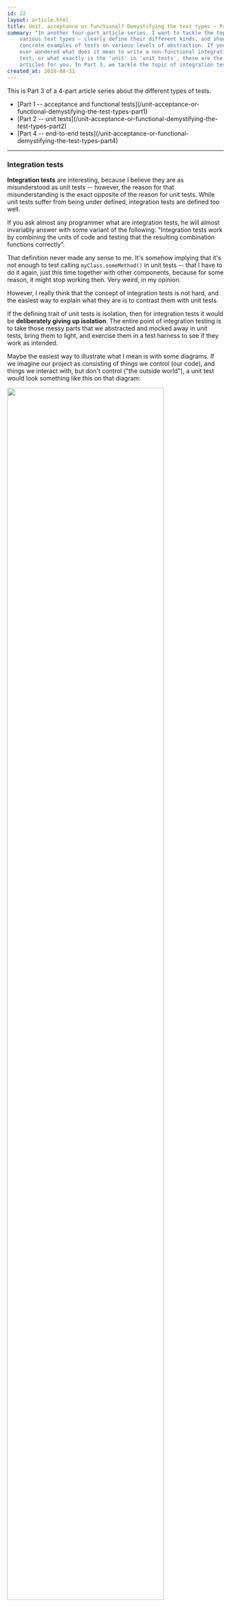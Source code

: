 ```yaml
---
id: 22
layout: article.html
title: Unit, acceptance or functional? Demystifying the test types – Part 3
summary: "In another four-part article series, I want to tackle the topic of
    various test types – clearly define their different kinds, and show some
    concrete examples of tests on various levels of abstraction. If you've
    ever wondered what does it mean to write a non-functional integration
    test, or what exactly is the 'unit' in 'unit tests', these are the
    articles for you. In Part 3, we tackle the topic of integration tests."
created_at: 2016-08-31
---
```


This is Part 3 of a 4-part article series about the different types of tests.

<ul class="parts-list">
    <li>[Part 1 -- acceptance and functional tests](/unit-acceptance-or-functional-demystifying-the-test-types-part1)</li>
    <li>[Part 2 -- unit tests](/unit-acceptance-or-functional-demystifying-the-test-types-part2)</li>
    <li>[Part 4 -- end-to-end tests](/unit-acceptance-or-functional-demystifying-the-test-types-part4)</li>
</ul>

<hr class="parts-separator">

### Integration tests

**Integration tests** are interesting, because I believe they are as misunderstood as unit tests -- however, the reason for that misunderstanding is the exact opposite of the reason for unit tests. While unit tests suffer from being under defined, integration tests are defined too well.

If you ask almost any programmer what are integration tests, he will almost invariably answer with some variant of the following: "Integration tests work by combining the units of code and testing that the resulting combination functions correctly".

That definition never made any sense to me. It's somehow implying that it's not enough to test calling `myClass.someMethod()` in unit tests -- that I have to do it again, just this time together with other components, because for some reason, it might stop working then. Very weird, in my opinion.

However, I really think that the concept of integration tests is not hard, and the easiest way to explain what they are is to contrast them with unit tests.

If the defining trait of unit tests is isolation, then for integration tests it would be **deliberately giving up isolation**. The entire point of integration testing is to take those messy parts that we abstracted and mocked away in unit tests, bring them to light, and exercise them in a test harness to see if they work as intended.

Maybe the easiest way to illustrate what I mean is with some diagrams. If we imagine our project as consisting of things we control (our code), and things we interact with, but don't control ("the outside world"), a unit test would look something like this on that diagram:

<img src="img/tests-post-diag-ver2.png" style="width: 85%">

It's concerned only with your code, each exercising a part of it, obviously. Now, an integration test, for contrast, would look something like this:

<img src="img/tests-post-diag-ver3.png" style="width: 85%">

An integration test selects some aspect from the "things outside of your control" area, and then exercises your code that is meant to interact with it -- using an authentic instance of that "thing", not some fake one like a unit test would -- to verify that the code is in fact correct.

Note that "correct" in this case is always judged from the outside thing's perspective. As that is something you don't control, you cannot simply conclude that that thing is wrong, and your code is right. If the integration fails, then the application will not work, and it's your responsibility to fix that. Even if you are 100% certain that the outside thing's behavior is a bug, you have to work around it (this tends to happen fairly frequently, for example, when your application needs to integrate with some large, expensive, closed-source shrink-wrapped software product).

Of course, this means that you need to take this external thing, and make sure that a) it's available to be used in a testing context, and b) it satisfies the pre-conditions of the test that you are about to run. This is the part that makes integration tests so much more trickier to write and run than unit tests.

#### What exactly is "the outside world"?

We have used this vague notion of "the outside world" (calling it also "things outside of your code/control") several times in this article already. Like I promised earlier, I would like to define it more precisely, as I think it's quite a crucial issue to understand.

When I say "the outside world", what I mean by that are all of the entities in the system that are essential to it's correct functioning, but which are not a product of your code. Now, that definition might sound weird and abstract, so let me give a few examples of those "external things" commonly seen in real-world projects.

<dl>
<dt>Databases</dt>
<dd>
<p>
A database is always external, always independent of your code, and absolutely essential to the correct functioning of your system. And it doesn't matter whether your project is using a boring, old relational database like MySQL, or the newest hipster NoSQL graph storage. Databases are big, complex software with many intricacies and corner-cases, and you absolutely need to get interacting with them right.
</p>
<p>
I remember working on a project where I was responsible for a piece of functionality that would store some data in PostgreSQL. I developed a very elegant class model in Java for the problem, using inheritance, and I had great test coverage for my code using an in-memory database. I was super confident that everything would work perfectly from the get-go. I deployed the application to the test environment that used PostgreSQL... and everything blew up.
</p>
<p>
Turns out, [there was a bug](http://stackoverflow.com/questions/1333596/postgresql-identity-in-jpa-single-table-hierarchy) in the version of the JDBC PostgreSQL driver I was using, that caused Hibernate to blow up when simultaneously using `@DiscriminatorColumn(discriminatorType=INTEGER)` and `@GeneratedValue(strategy=IDENTITY)`. Yeah, seriously. I changed the code to use `@GeneratedValue(strategy=AUTO)`, and everything worked as expected.
</p>
<p>
In this sort of situation, it doesn't matter how beautiful the code you've written is, or if you have even 100% unit test coverage. Unless you perform an integration test against the same database that your system is using, you cannot ever be certain that your code will actually work.
</p>
<p>
(On a different note, this is also a great example of working around the bugs of the software you are integrating with that I mentioned earlier)
</p>
</dd>

<dt>External services</dt>
<dd>
<p>
This is probably the most common understanding of the term 'integration' -- talking to some external system through a well-defined API. There is a lot that can go wrong with this sort of setup -- the smallest misconfiguration, and the two sides will be unable to understand each other. Anyone who tried to change the signature of a Java remote EJB method call will surely agree with me. Another example would be the secret tokens that a lot of APIs generate for you in order to authenticate. You usually have to perform some cryptographic operations using the given key to sign the request in a specific way. You can never be 100% certain you've done it correctly until you call the API and get a positive answer back. For these kind of concerns, unit tests are pretty much useless.
</p>
<p>
Note that in our modern era of microservices, this sort of communication pattern is much more common, and not restricted only to the boundary of your system -- on the contrary, the majority of your internal components will most likely talk to each other this way. Which means properly testing these interactions -- using real clients and servers, not mocks -- becomes even more crucial.
</p>
</dd>

<dt>Frameworks/libraries</dt>
<dd>
<p>
These probably aren't the first things that come to mind when thinking about integration tests. However, it's very important to realize that there are as outside of your control as a database or an external system.
</p>
<p>
Frameworks and libraries often place restrictions on your code, and will break if you don't follow them perfectly. A simple example in the Java world might be JPA (the Java Persistence API) -- the ORM (Object-Relational Mapping) solution. The `@Entity` classes that map to the database tables must fulfill certain criteria for it to work correctly. So, it doesn't matter how well you have unit tested your entity class -- if you forgot to declare a no-argument constructor for it, or declared the class `final`, the code will break as soon as you try to talk to a database.
</p>
<p>
An often tricky part of working with some frameworks and libraries is that a lot of them have not been designed with easy testability in mind, which means asserting the correctness of your code from their perspective is very hard to do in a test. Java Enterprise Edition is notorious for this (try writing a test checking if you are using JNDI correctly, and you'll see what I mean).
</p>
</dd>
</dl>

#### Unit vs. integration – an example

Finally, I want to show how does the approach vary between unit and integration tests on a concrete example. We will be using the following Spring controller:

```java
@RestController
@RequestMapping("/api/")
public class UserController {
    private final UserRepository userRepository;

    @Autowired
    public UserController(UserRepository userRepository) {
        this.userRepository = userRepository;
    }

    @RequestMapping(value = "/users", method = RequestMethod.GET)
    public List<User> get() {
        return userRepository.users();
    }
}
```

`User` is a simple value class with email and age fields:

```java
public final class User {
    private final String email;
    private final int age;

    public User(String email, int age) {
        this.email = email;
        this.age = age;
    }

    public String getEmail() {
        return email;
    }

    public int getAge() {
        return age;
    }
}
```

Now, we could write a simple unit test for this Controller -- like this:

```java
public class UserControllerUnitTest {
    private UserRepository userRepository;
    private UserController userController;

    @Before
    public void setUp() {
        userRepository = mock(UserRepository.class);
        userController = new UserController(userRepository);
    }

    @Test
    public void get_returns_users_from_repository() {
        when(userRepository.users()).thenReturn(asList(
                new User("unit1@test.com", 30),
                new User("unit2@test.com", 40)
        ));

        List<User> users = userController.get();

        assertThat(users)
                .extracting("email", "age")
                .containsExactly(
                        tuple("unit1@test.com", 30),
                        tuple("unit2@test.com", 40));
    }
}
```

And while this test is fine, I don't think it adds too much value.

* It doesn't actually test the Controller aspect of the class. We can remove the `@Controller` annotation, and it would still pass.
* The paths for the endpoint are untested. For example, we used `/api/` on the class, and `/users` on the method -- will Spring handle it correctly, and it will be available at `/api/users`? (spoiler alert -- yes, it works like that)
* Our Controller is supposed to return JSON data, however that aspect of the code is completely unverified.

Fortunately, Spring is a technology that has always put testability as one of its primary goals. Because of that, it's fairly easy to write an integration test verifying all of those things that the unit test was unable to check:

```java
@RunWith(SpringJUnit4ClassRunner.class)
@SpringApplicationConfiguration(classes = TestSpringConfiguration.class)
@WebAppConfiguration
public class UserControllerIntegrationTest {
    @Autowired
    private WebApplicationContext wac;

    @Autowired
    private UserRepository userRepository;

    private MockMvc mockMvc;

    @Before
    public void setUp() {
        mockMvc = MockMvcBuilders.webAppContextSetup(wac).build();
    }

    @Test
    public void get_returns_users_json() throws Exception {
        when(userRepository.users()).thenReturn(asList(
                new User("integration1@test.com", 33),
                new User("integration2@test.com", 44)));

        mockMvc.perform(MockMvcRequestBuilders.get("/api/users"))
                .andExpect(MockMvcResultMatchers.status().isOk())
                .andExpect(MockMvcResultMatchers.content().json(
                    "[" +
                        "{" +
                            "\"email\": \"integration1@test.com\"," +
                            "\"age\": 33" +
                        "}," +
                        "{" +
                            "\"email\": \"integration2@test.com\"," +
                            "\"age\": 44" +
                        "}" +
                    "]"
                ));
    }
}
```

Here is the `TestSpringConfiguration` class (the `Application` is the production configuration):

```java
@Configuration
@Import(Application.class)
public class TestSpringConfiguration {
    @Bean
    public UserRepository userRepository() {
        return Mockito.mock(UserRepository.class);
    }
}
```

As you can see, we are using the `MockMvc` class that allows you to simulate standing up the application and sending it requests. Now, all of those aspects that were untouched by the unit test are verified.

You might be surprised that we are still using a Test Double for the `UserRepository` in this test. Wouldn't using the real one here make sense?

In my opinion, the test is better this way. Ideally, in each integration test, we are focused on verifying only some aspects of our code dealing with "the outside world" (ideally just one, but that's often difficult to achieve in practice). This way, the tests are faster, more isolated and easier to write. For example, if we were to use a real `UserRepository` instead of a Stub here, we would a) make the test more fragile (it would fail if the database was down, for instance, while this one wouldn't), and b) it would be considerably longer and more complex (the setup would have to initiate the database, and then clear it afterwards).

I think a much nicer solution is to have separate integration tests verifying the behavior of the `UserRepository`, using a real database, in isolation from the rest of the application. This way, you can be much more thorough in your repository tests, making sure all of the intricacies and corner cases are adequately handled, without worrying about how to cause those unlikely scenarios through the entire application stack, which is predominantly concerned with the "happy-path" case.

As you can see, integration tests, while valuable, might still leave some facets of the application not verified. And this is where our last type of tests enter the picture.

<hr class="parts-separator">

This is Part 3 of a 4-part article series about the different types of tests.

<ul class="parts-list">
    <li>[Part 1 -- acceptance and functional tests](/unit-acceptance-or-functional-demystifying-the-test-types-part1)</li>
    <li>[Part 2 -- unit tests](/unit-acceptance-or-functional-demystifying-the-test-types-part2)</li>
    <li>[Part 4 -- end-to-end tests](/unit-acceptance-or-functional-demystifying-the-test-types-part4)</li>
</ul>
